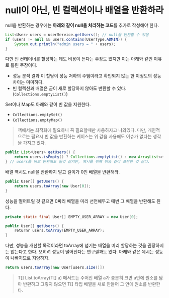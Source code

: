 # null이 아닌, 빈 컬렉션이나 배열을 반환하라



null을 반환하는 경우에는 **아래와 같이 null을 처리하는 코드**를 추가로 작성해야 한다.

```java
List<User> users = userService.getUsers(); // null을 반환할 수 있음
if (users != null && users.contains(UserType.ADMIN)) {
	System.out.println("admin users = " + users);
}
```



다만 빈 컨테이너를 할당하는 데도 비용이 든다는 주장도 있지만 이는 아래와 같인 이유로 틀린 주장이다.

- 성능 분석 결과 이 할당이 성능 저하의 주범이라고 확인되지 않는 한 이정도의 성능차이는 미미하다.
- 빈 컬렉션과 배열은 굳이 새로 할당하지 않아도 반환할 수 있다. (`Collections.emptyList()`)

Set이나 Map도 아래와 같이 빈 값을 지원한다.

- `Collections.emptySet()`
- `Collections.emptyMap()`

> 책에서는 최적화에 필요하니 꼭 필요할때만 사용하자고 나와있다. 다만, 개인적으로는 필요시 빈 값을 반환하는 케이스는 위 값을 사용해도 이슈가 없다는 생각을 가지고 있다.

```java
public List<Users> getUsers() {
	return users.isEmpty() ? Collections.emptyList() : new ArrayList<>(users);
} // users를 바로 반환해도 될것 같지만, 예시를 위해 위와 같이 표현한 것 같다.
```



배열 역시도 null을 반환하지 말고 길이가 0인 배열을 반환해라.

```java
public User[] getUsers() {
	return users.toArray(new User[0]);
}
```



성능을 떨어트릴 것 같으면 0짜리 배열을 미리 선언해두고 매번 그 배열을 반환해도 된다.

```java
private static final User[] EMPTY_USER_ARRAY = new User[0];

public User[] getUsers() {
	returnr users.toArray(EMPTY_USER_ARRAY);
}
```



 다만, 성능을 개선할 목적이라면 toArray에 넘기는 배열을 미리 할당하는 것을 권장하지는 않는다고 한다. 오히려 성능이 떨어진다는 연구결과도 있다. 아래와 같은 예시는 성능이 나빠지므로 지양하자.

```java
return users.toArray(new User[users.size()])
```

> <T> T[] List.toArray(T[] a) 메서드는 주어진 배열 a가 충분히 크면 a안에 원소를 담아 반환하고 그렇지 않으면 T[] 타입 배열을 새로 만들어 그 안에 원소를 반환한다.



